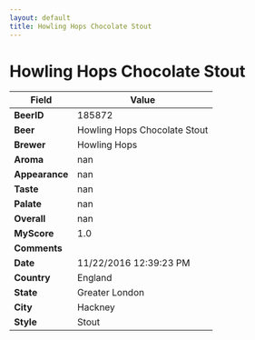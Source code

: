 ```yaml
---
layout: default
title: Howling Hops Chocolate Stout
---
```


# Howling Hops Chocolate Stout

| Field         | Value     |
|---------------|-----------|
| **BeerID** | 185872 |
| **Beer** | Howling Hops Chocolate Stout |
| **Brewer** | Howling Hops |
| **Aroma** | nan |
| **Appearance** | nan |
| **Taste** | nan |
| **Palate** | nan |
| **Overall** | nan |
| **MyScore** | 1.0 |
| **Comments** |   |
| **Date** | 11/22/2016 12:39:23 PM |
| **Country** | England |
| **State** | Greater London |
| **City** | Hackney |
| **Style** | Stout |
